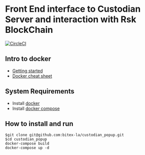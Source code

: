 # Front End interface to Custodian Server and interaction with Rsk BlockChain

[![CircleCI](https://circleci.com/gh/werner/custodian_popup.svg?style=svg)](https://circleci.com/gh/werner/custodian_popup)

## Intro to docker
- [Getting started](https://docs.docker.com/get-started/#recap-and-cheat-sheet)
- [Docker cheat sheet](https://github.com/wsargent/docker-cheat-sheet)

## System Requirements
- Install [docker](https://www.docker.com/community-edition#/download)
- Install [docker compose](https://docs.docker.com/compose/install/#install-compose)

## How to install and run

```
$git clone git@github.com:bitex-la/custodian_popup.git
$cd custodian_popup
docker-compose build
docker-compose up -d
```
